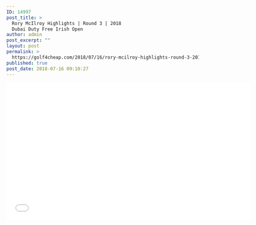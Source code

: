 ```yaml
---
ID: 14997
post_title: >
  Rory McIlroy Highlights | Round 3 | 2018
  Dubai Duty Free Irish Open
author: admin
post_excerpt: ""
layout: post
permalink: >
  https://golf4cheap.com/2018/07/16/rory-mcilroy-highlights-round-3-2018-dubai-duty-free-irish-open/
published: true
post_date: 2018-07-16 09:10:27
---
```

<iframe width="640" height="360" src="//www.youtube.com/embed/Se3tetofvsI" frameborder="0" allow="autoplay; encrypted-media" allowfullscreen></iframe>